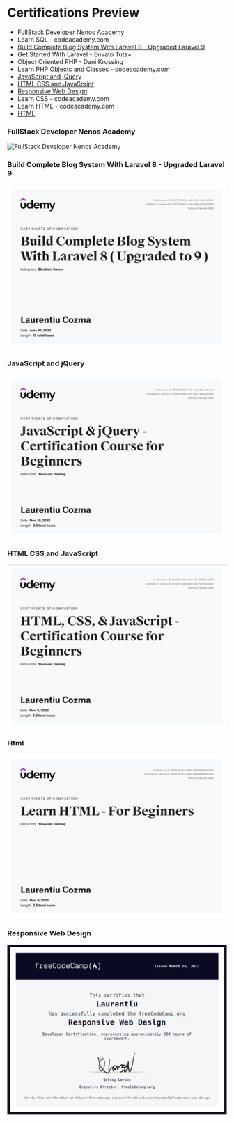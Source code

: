 # Certifications Preview
- [FullStack Developer Nenos Academy](#fullstack-developer-nenos-academy)
- Learn SQL - codeacademy.com
- [Build Complete Blog System With Laravel 8 - Upgraded Laravel 9](#build-complete-blog-system-with-laravel-8---upgraded-laravel-9)
- Get Started With Laravel - Envato Tuts+
- Object Oriented PHP - Dani Krossing
- Learn PHP Objects and Classes - codeacademy.com
- [JavaScript and jQuery](#javascript-and-jquery)
- [HTML CSS and JavaScript](#html-css-and-javascript) 
- [Responsive Web Design](#responsive-web-design)
- Learn CSS - codeacademy.com
- Learn HTML - codeacademy.com
- [HTML](#html)

### FullStack Developer Nenos Academy

![FullStack Developer Nenos Academy](https://github.com/user-attachments/assets/b4ea9686-7ae2-4e34-ab76-bf3fc3ec69bb)

### Build Complete Blog System With Laravel 8 - Upgraded Laravel 9

![Build Complete Blog System With Laravel 8 - Upgraded Laravel 9](https://github.com/laurentiucozma12/Certifications/blob/master/Files/Build%20Complete%20Blog%20System%20With%20Laravel%208%20(Upgraded%20Laravel%209).jpg)

### JavaScript and jQuery

![JavaScript && jQuery](https://github.com/laurentiucozma12/Certifications/blob/master/Files/jQuery.jpg)

### HTML CSS and JavaScript

![HTML, CSS, && JavaScript](https://github.com/laurentiucozma12/Certifications/blob/master/Files/HTML%2C%20CSS%2C%20%26%20JavaScript%20-%20Certification%20Course.png)

### Html

![Html](https://github.com/laurentiucozma12/Certifications/blob/master/Files/HTML%20-%20Certification.png)

### Responsive Web Design

![Free Code Camp Responsive Web Design](https://github.com/laurentiucozma12/Certifications/blob/master/Files/Free%20Code%20Camp%20-%20Responsive%20Web%20Design.png)  
